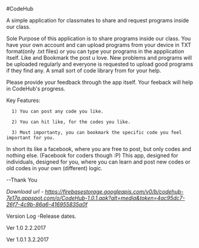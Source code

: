 #CodeHub


A simple application for classmates to share and request programs inside our class.



Sole Purpose of this application is to share programs inside our class.
You have your own account and can upload programs from your device in TXT format(only .txt files) or you can type your programs in the appplication itself.
Like and Bookmark the post u love.
New problems and programs will be uploaded regularly and everyone is requested to upload good programs if they find any.
A small sort of code library from for your help.

Please provide your feedback through the app itself.
Your feeback will help in CodeHub's progress.

Key Features:

      1) You can post any code you like.

      2) You can hit like, for the codes you like.

      3) Most importanty, you can bookmark the specific code you feel important for you.



In short its like a facebook, where you are free to post, but only codes and nothing else.
(Facebook for coders though :P) 
This app, designed for individuals, designed for you, where you can learn and post new codes or old codes in your own (different) logic.

--Thank You 


*Download url - https://firebasestorage.googleapis.com/v0/b/codehub-7e17a.appspot.com/o/CodeHub-1.0.1.apk?alt=media&token=4ac95dc7-26f7-4c9b-86a6-416955835a0f*


Version Log -Release dates.

Ver 1.0 	 2.2.2017

Ver 1.0.1	 3.2.2017
